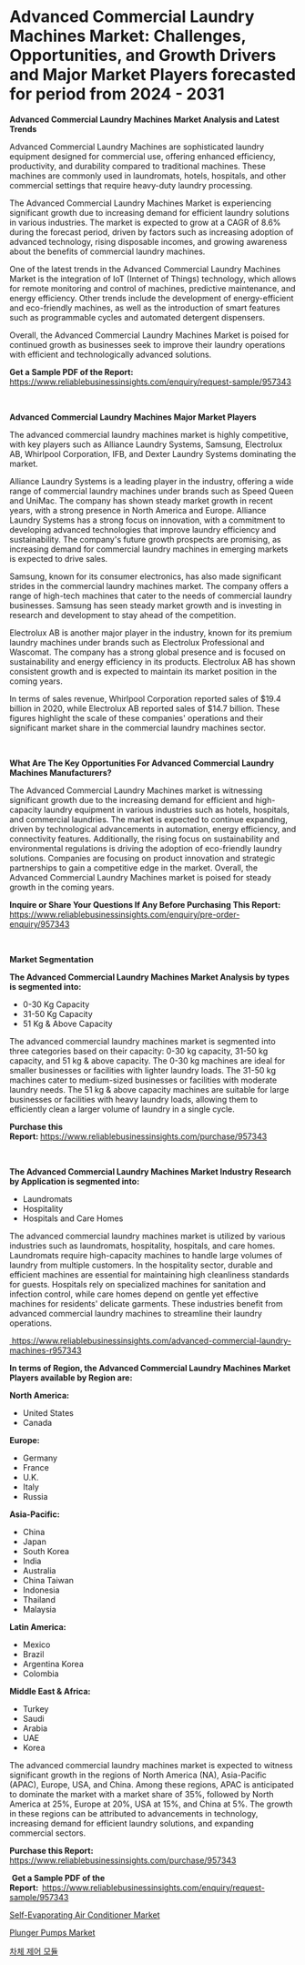 <p><h1>Advanced Commercial Laundry Machines Market: Challenges, Opportunities, and Growth Drivers and Major Market Players forecasted for period from 2024 - 2031</h1></p><p><strong>Advanced Commercial Laundry Machines Market Analysis and Latest Trends</strong></p>
<p><p>Advanced Commercial Laundry Machines are sophisticated laundry equipment designed for commercial use, offering enhanced efficiency, productivity, and durability compared to traditional machines. These machines are commonly used in laundromats, hotels, hospitals, and other commercial settings that require heavy-duty laundry processing.</p><p>The Advanced Commercial Laundry Machines Market is experiencing significant growth due to increasing demand for efficient laundry solutions in various industries. The market is expected to grow at a CAGR of 8.6% during the forecast period, driven by factors such as increasing adoption of advanced technology, rising disposable incomes, and growing awareness about the benefits of commercial laundry machines.</p><p>One of the latest trends in the Advanced Commercial Laundry Machines Market is the integration of IoT (Internet of Things) technology, which allows for remote monitoring and control of machines, predictive maintenance, and energy efficiency. Other trends include the development of energy-efficient and eco-friendly machines, as well as the introduction of smart features such as programmable cycles and automated detergent dispensers.</p><p>Overall, the Advanced Commercial Laundry Machines Market is poised for continued growth as businesses seek to improve their laundry operations with efficient and technologically advanced solutions.</p></p>
<p><strong>Get a Sample PDF of the Report:&nbsp;</strong> <a href="https://www.reliablebusinessinsights.com/enquiry/request-sample/957343">https://www.reliablebusinessinsights.com/enquiry/request-sample/957343</a></p>
<p>&nbsp;</p>
<p><strong>Advanced Commercial Laundry Machines Major Market Players</strong></p>
<p><p>The advanced commercial laundry machines market is highly competitive, with key players such as Alliance Laundry Systems, Samsung, Electrolux AB, Whirlpool Corporation, IFB, and Dexter Laundry Systems dominating the market.</p><p>Alliance Laundry Systems is a leading player in the industry, offering a wide range of commercial laundry machines under brands such as Speed Queen and UniMac. The company has shown steady market growth in recent years, with a strong presence in North America and Europe. Alliance Laundry Systems has a strong focus on innovation, with a commitment to developing advanced technologies that improve laundry efficiency and sustainability. The company's future growth prospects are promising, as increasing demand for commercial laundry machines in emerging markets is expected to drive sales.</p><p>Samsung, known for its consumer electronics, has also made significant strides in the commercial laundry machines market. The company offers a range of high-tech machines that cater to the needs of commercial laundry businesses. Samsung has seen steady market growth and is investing in research and development to stay ahead of the competition.</p><p>Electrolux AB is another major player in the industry, known for its premium laundry machines under brands such as Electrolux Professional and Wascomat. The company has a strong global presence and is focused on sustainability and energy efficiency in its products. Electrolux AB has shown consistent growth and is expected to maintain its market position in the coming years.</p><p>In terms of sales revenue, Whirlpool Corporation reported sales of $19.4 billion in 2020, while Electrolux AB reported sales of $14.7 billion. These figures highlight the scale of these companies' operations and their significant market share in the commercial laundry machines sector.</p></p>
<p>&nbsp;</p>
<p><strong>What Are The Key Opportunities For Advanced Commercial Laundry Machines Manufacturers?</strong></p>
<p><p>The Advanced Commercial Laundry Machines market is witnessing significant growth due to the increasing demand for efficient and high-capacity laundry equipment in various industries such as hotels, hospitals, and commercial laundries. The market is expected to continue expanding, driven by technological advancements in automation, energy efficiency, and connectivity features. Additionally, the rising focus on sustainability and environmental regulations is driving the adoption of eco-friendly laundry solutions. Companies are focusing on product innovation and strategic partnerships to gain a competitive edge in the market. Overall, the Advanced Commercial Laundry Machines market is poised for steady growth in the coming years.</p></p>
<p><strong>Inquire or Share Your Questions If Any Before Purchasing This Report:</strong> <a href="https://www.reliablebusinessinsights.com/enquiry/pre-order-enquiry/957343">https://www.reliablebusinessinsights.com/enquiry/pre-order-enquiry/957343</a></p>
<p>&nbsp;</p>
<p><strong>Market Segmentation</strong></p>
<p><strong>The Advanced Commercial Laundry Machines Market Analysis by types is segmented into:</strong></p>
<p><ul><li>0-30 Kg Capacity</li><li>31-50 Kg Capacity</li><li>51 Kg & Above Capacity</li></ul></p>
<p><p>The advanced commercial laundry machines market is segmented into three categories based on their capacity: 0-30 kg capacity, 31-50 kg capacity, and 51 kg & above capacity. The 0-30 kg machines are ideal for smaller businesses or facilities with lighter laundry loads. The 31-50 kg machines cater to medium-sized businesses or facilities with moderate laundry needs. The 51 kg & above capacity machines are suitable for large businesses or facilities with heavy laundry loads, allowing them to efficiently clean a larger volume of laundry in a single cycle.</p></p>
<p><strong>Purchase this Report:&nbsp;</strong><a href="https://www.reliablebusinessinsights.com/purchase/957343">https://www.reliablebusinessinsights.com/purchase/957343</a></p>
<p>&nbsp;</p>
<p><strong>The Advanced Commercial Laundry Machines Market Industry Research by Application is segmented into:</strong></p>
<p><ul><li>Laundromats</li><li>Hospitality</li><li>Hospitals and Care Homes</li></ul></p>
<p><p>The advanced commercial laundry machines market is utilized by various industries such as laundromats, hospitality, hospitals, and care homes. Laundromats require high-capacity machines to handle large volumes of laundry from multiple customers. In the hospitality sector, durable and efficient machines are essential for maintaining high cleanliness standards for guests. Hospitals rely on specialized machines for sanitation and infection control, while care homes depend on gentle yet effective machines for residents' delicate garments. These industries benefit from advanced commercial laundry machines to streamline their laundry operations.</p></p>
<p><a href="https://www.reliablebusinessinsights.com/advanced-commercial-laundry-machines-r957343">&nbsp;https://www.reliablebusinessinsights.com/advanced-commercial-laundry-machines-r957343</a></p>
<p><strong>In terms of Region, the Advanced Commercial Laundry Machines Market Players available by Region are:</strong></p>
<p>
    <p> <strong> North America: </strong>
        <ul>
            <li>United States</li>
            <li>Canada</li>
        </ul>
        </p> 
    <p> <strong> Europe: </strong>
        <ul>
            <li>Germany</li>
            <li>France</li>
            <li>U.K.</li>
            <li>Italy</li>
            <li>Russia</li>
        </ul>
        </p> 
    <p> <strong> Asia-Pacific: </strong>
        <ul>
            <li>China</li>
            <li>Japan</li>
            <li>South Korea</li>
            <li>India</li>
            <li>Australia</li>
            <li>China Taiwan</li>
            <li>Indonesia</li>
            <li>Thailand</li>
            <li>Malaysia</li>
        </ul>
        </p> 
    <p> <strong> Latin America: </strong>
        <ul>
            <li>Mexico</li>
            <li>Brazil</li>
            <li>Argentina Korea</li>
            <li>Colombia</li>
        </ul>
        </p> 
    <p> <strong> Middle East & Africa: </strong>
        <ul>
            <li>Turkey</li>
            <li>Saudi</li>
            <li>Arabia</li>
            <li>UAE</li>
            <li>Korea</li>
        </ul>
    </p>
    </p>
<p><p>The advanced commercial laundry machines market is expected to witness significant growth in the regions of North America (NA), Asia-Pacific (APAC), Europe, USA, and China. Among these regions, APAC is anticipated to dominate the market with a market share of 35%, followed by North America at 25%, Europe at 20%, USA at 15%, and China at 5%. The growth in these regions can be attributed to advancements in technology, increasing demand for efficient laundry solutions, and expanding commercial sectors.</p></p>
<p><strong>Purchase this Report: </strong><a href="https://www.reliablebusinessinsights.com/purchase/957343">https://www.reliablebusinessinsights.com/purchase/957343</a></p>
<p>&nbsp;<strong>Get a Sample PDF of the Report:&nbsp;&nbsp;</strong><a href="https://www.reliablebusinessinsights.com/enquiry/request-sample/957343">https://www.reliablebusinessinsights.com/enquiry/request-sample/957343</a></p>
<p><strong></strong></p>
<p><p><a href="https://issuu.com/reportprime-2/docs/self-evaporating-air-conditioner-market-size-2030.">Self-Evaporating Air Conditioner Market</a></p><p><a href="https://view.publitas.com/reportprime-1/plunger-pumps-market-trends-forecast-and-competitive-analysis-to-2031/">Plunger Pumps Market</a></p><p><a href="https://github.com/laholand/Market-Research-Report-List-4/blob/main/215544378023.md">차체 제어 모듈</a></p></p>